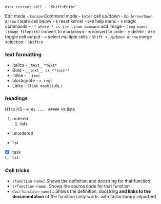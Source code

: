	exec current cell - `Shift+Enter`
Edit mode - `Escape`
Command mode - `Enter`
cell up/down - `Up Arrow/Down Arrow`
create cell below - `b`
reset kernel - `0+0`
help menu - `h`
magic commands -  `!* where * is the linux command`
add image - `[img name](image filepath)`
convert to markdown - `m`
convert to code - `y`
delete - `d+d`
toggle cell output - `o`
select multiple cells - `Shift + Up/Down Arrow`
merge selection - `Shift+m`

### text formatting
- Italics - `_text_ *text*`
- Bold - `__text__ or **text**`
- inline - `` `text` 
- blockquote - `> text`
- Links - `[link mask](URL)`
### headings
H1 to H5 - `# H1 .... ##### H5`
lists 
1. ordered
	1. lists
 * unordered 
 - list
 - [x] task 
 - [ ] list
### Cell tricks
 - `?function-name`:: Shows the definition and docstring for that function
- `??function-name`:: Shows the source code for that function
- `doc(function-name)`:: Shows the definition, docstring **and links to the documentation** of the function (only works with fastai library imported)